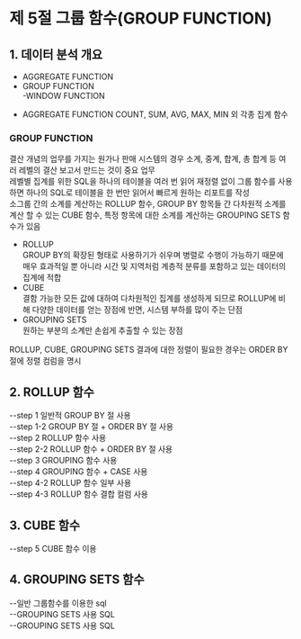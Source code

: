 # 제 5절 그룹 함수(GROUP FUNCTION)

## 1. 데이터 분석 개요
  - AGGREGATE FUNCTION<BR>
  - GROUP FUNCTION<BR>
  -WINDOW FUNCTION<BR>

  * AGGREGATE FUNCTION
  COUNT, SUM, AVG, MAX, MIN 외 각종 집계 함수

  ### GROUP FUNCTION
  결산 개념의 업무를 가지는 원가나 판매 시스템의 경우 소계, 중계, 합계, 총 합계 등 여러 레벨의 결산 보고서 만드는 것이 중요 업무<BR>
  레벨별 집계를 위한 SQL을 하나의 테이블을 여러 번 읽어 재정렬 없이 그룹 함수를 사용하면 하나의 SQL로 테이블을 한 번만 읽어서 빠르게 원하는 리포트를 작성<BR>
  소그룹 간의 소계를 계산하는 ROLLUP 함수, GROUP BY 항목들 간 다차원적 소계를 계산 할 수 있는 CUBE 함수, 특정 항목에 대한 소계를 계산하는 GROUPING SETS 함수가 있음 <BR>
  * ROLLUP <BR>
  GROUP BY의 확장된 형태로 사용하기가 쉬우며 병렬로 수행이 가능하기 때문에 매우 효과적일 뿐 아니라 시간 및 지역처럼 계층적 분류를 포함하고 있는 데이터의 집계에 적합<BR>
  * CUBE <BR>
  결함 가능한 모든 값에 대하여 다차원적인 집계를 생성하게 되므로 ROLLUP에 비해 다양한 데이터를 얻는 장점에 반면, 시스템 부하를 많이 주는 단점<BR>
  * GROUPING SETS <BR>
  원하는 부분의 소계만 손쉽게 추출할 수 있는 장점<BR>

  ROLLUP, CUBE, GROUPING SETS 결과에 대한 정렬이 필요한 경우는 ORDER BY 절에 정렬 컴럼을 명시<BR>
  ###
##

## 2. ROLLUP 함수
  --step 1 일반적 GROUP BY 절 사용<BR>
  --step 1-2 GROUP BY 절 + ORDER BY 절 사용<BR>
  --step 2 ROLLUP 함수 사용<BR>
  --step 2-2 ROLLUP 함수 + ORDER BY 절 사용<BR>
  --step 3 GROUPING 함수 사용<BR>
  --step 4 GROUPING 함수 + CASE 사용<BR>
  --step 4-2 ROLLUP 함수 일부 사용<BR>
  --step 4-3 ROLLUP 함수 결합 컬럼 사용<BR>

## 3. CUBE 함수
  --step 5 CUBE 함수 이용<BR>

## 4. GROUPING SETS 함수
  --일반 그룹함수를 이용한 sql<BR>
  --GROUPING SETS 사용 SQL<BR>
  --GROUPING SETS 사용 SQL<BR>
